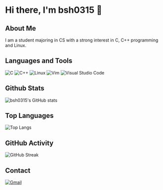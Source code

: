 # Hi there, I'm bsh0315 👋

## About Me
I am a student majoring in CS with a strong interest in C, C++ programming and Linux.

## Languages and Tools
![C](https://img.shields.io/badge/C-A8B9CC?style=for-the-badge&logo=c&logoColor=white)
![C++](https://img.shields.io/badge/C++-00599C?style=for-the-badge&logo=c%2B%2B&logoColor=white)
![Linux](https://img.shields.io/badge/Linux-FCC624?style=for-the-badge&logo=linux&logoColor=black)
![Vim](https://img.shields.io/badge/Vim-019733?style=for-the-badge&logo=vim&logoColor=white)
![Visual Studio Code](https://img.shields.io/badge/VS%20Code-0078d7?style=for-the-badge&logo=visual-studio-code&logoColor=white)

## Github Stats
![bsh0315's GitHub stats](https://github-readme-stats.vercel.app/api?username=bsh0315&show_icons=true&theme=radical)

## Top Languages
![Top Langs](https://github-readme-stats.vercel.app/api/top-langs/?username=bsh0315&layout=compact&theme=radical)

## GitHub Activity
![GitHub Streak](https://github-readme-streak-stats.herokuapp.com/?user=bsh0315&theme=radical)

## Contact
[![Gmail](https://img.shields.io/badge/Gmail-D14836?style=for-the-badge&logo=gmail&logoColor=white)](mailto:shbackrok@gmail.com)

